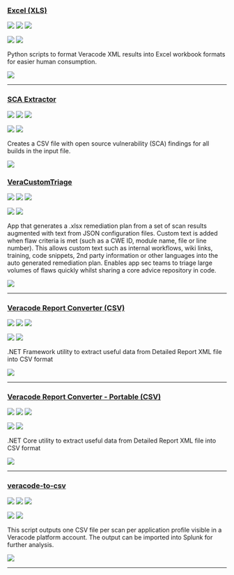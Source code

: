 ### [Excel (XLS)](https://github.com/Komiblanka/Veracode2xls)

![](https://img.shields.io/github/stars/Komiblanka/Veracode2xls.svg?style=social)
![](https://img.shields.io/github/forks/Komiblanka/Veracode2xls.svg?style=social)
![](https://img.shields.io/github/watchers/Komiblanka/Veracode2xls.svg?style=social)

![](https://img.shields.io/github/languages/top/Komiblanka/Veracode2xls)
![](https://img.shields.io/github/contributors/Komiblanka/Veracode2xls)

Python scripts to format Veracode XML results into Excel workbook formats for easier human consumption.

[![](https://img.shields.io/github/followers/Komiblanka?label=Komiblanka&style=social)](https://github/Komiblanka)

---
### [SCA Extractor](https://github.com/brian1917/vcodeSCAExtractor)

![](https://img.shields.io/github/stars/brian1917/vcodeSCAExtractor.svg?style=social)
![](https://img.shields.io/github/forks/brian1917/vcodeSCAExtractor.svg?style=social)
![](https://img.shields.io/github/watchers/brian1917/vcodeSCAExtractor.svg?style=social)

![](https://img.shields.io/github/languages/top/brian1917/vcodeSCAExtractor)
![](https://img.shields.io/github/contributors/brian1917/vcodeSCAExtractor)

Creates a CSV file with open source vulnerability (SCA) findings for all builds in the input file.

[![](https://img.shields.io/github/followers/brian1917?label=brian1917&style=social)](https://github/brian1917)

### [VeraCustomTriage](https://github.com/sebcoles/VeraCustomTriage)

![](https://img.shields.io/github/stars/sebcoles/VeraCustomTriage.svg?style=social)
![](https://img.shields.io/github/forks/sebcoles/VeraCustomTriage.svg?style=social)
![](https://img.shields.io/github/watchers/sebcoles/VeraCustomTriage.svg?style=social)

![](https://img.shields.io/github/languages/top/sebcoles/VeraCustomTriage)
![](https://img.shields.io/github/contributors/sebcoles/VeraCustomTriage)

App that generates a .xlsx remediation plan from a set of scan results augmented with text from JSON configuration files. Custom text is added when flaw criteria is met (such as a CWE ID, module name, file or line number). This allows custom text such as internal workflows, wiki links, training, code snippets, 2nd party information or other languages into the auto generated remediation plan. Enables app sec teams to triage large volumes of flaws quickly whilst sharing a core advice repository in code.

[![](https://img.shields.io/github/followers/sebcoles?label=sebcoles&style=social)](https://github/sebcoles)

---
### [Veracode Report Converter (CSV)](https://github.com/dipsylala/VeracodeReportConverter-Windows)

![](https://img.shields.io/github/stars/dipsylala/VeracodeReportConverter-Windows.svg?style=social)
![](https://img.shields.io/github/forks/dipsylala/VeracodeReportConverter-Windows.svg?style=social)
![](https://img.shields.io/github/watchers/dipsylala/VeracodeReportConverter-Windows.svg?style=social)

![](https://img.shields.io/github/languages/top/dipsylala/VeracodeReportConverter-Windows)
![](https://img.shields.io/github/contributors/dipsylala/VeracodeReportConverter-Windows)

.NET Framework utility to extract useful data from Detailed Report XML file into CSV format

[![](https://img.shields.io/github/followers/dipsylala?label=dipsylala&style=social)](https://github/dipsylala)

---
### [Veracode Report Converter - Portable (CSV)](https://github.com/dipsylala/VeracodeReportConverter-Portable)

![](https://img.shields.io/github/stars/dipsylala/VeracodeReportConverter-Portable.svg?style=social)
![](https://img.shields.io/github/forks/dipsylala/VeracodeReportConverter-Portable.svg?style=social)
![](https://img.shields.io/github/watchers/dipsylala/VeracodeReportConverter-Portable.svg?style=social)

![](https://img.shields.io/github/languages/top/dipsylala/VeracodeReportConverter-Portable)
![](https://img.shields.io/github/contributors/dipsylala/VeracodeReportConverter-Portable)

.NET Core utility to extract useful data from Detailed Report XML file into CSV format

[![](https://img.shields.io/github/followers/dipsylala?label=dipsylala&style=social)](https://github/dipsylala)

---
### [veracode-to-csv](https://github.com/ctcampbell/veracode-to-csv)

![](https://img.shields.io/github/stars/ctcampbell/veracode-to-csv.svg?style=social)
![](https://img.shields.io/github/forks/ctcampbell/veracode-to-csv.svg?style=social)
![](https://img.shields.io/github/watchers/ctcampbell/veracode-to-csv.svg?style=social)

![](https://img.shields.io/github/languages/top/ctcampbell/veracode-to-csv)
![](https://img.shields.io/github/contributors/ctcampbell/veracode-to-csv)

This script outputs one CSV file per scan per application profile visible in a Veracode platform account. The output can be imported into Splunk for further analysis.

[![](https://img.shields.io/github/followers/ctcampbell?label=ctcampbell&style=social)](https://github/ctcampbell)

---
